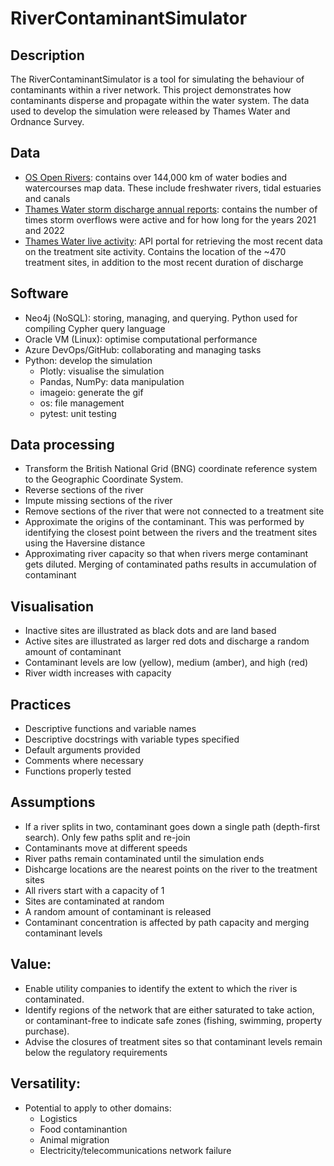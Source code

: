 # RiverContaminantSimulator

## Description
The RiverContaminantSimulator is a tool for simulating the behaviour of contaminants within a river network. This project demonstrates how contaminants disperse and propagate within the water system. The data used to develop the simulation were released by Thames Water and Ordnance Survey.

## Data

* [OS Open Rivers](https://www.ordnancesurvey.co.uk/products/os-open-rivers): contains over 144,000 km of water bodies and watercourses map data. These include freshwater rivers, tidal estuaries and canals
* [Thames Water storm discharge annual reports](https://www.thameswater.co.uk/about-us/performance/river-health/storm-discharge-data):  contains the number of times storm overflows were active and for how long for the years 2021 and 2022
* [Thames Water live activity](https://data.thameswater.co.uk/s/): API portal for retrieving the most recent data on the treatment site activity. Contains the location of the ~470 treatment sites, in addition to the most recent duration of discharge

## Software

* Neo4j (NoSQL): storing, managing, and querying. Python used for compiling Cypher query language
* Oracle VM (Linux): optimise computational performance
* Azure DevOps/GitHub: collaborating and managing tasks
* Python: develop the simulation
  * Plotly: visualise the simulation
  * Pandas, NumPy: data manipulation
  * imageio: generate the gif
  * os: file management
  * pytest: unit testing

## Data processing 

* Transform the British National Grid (BNG) coordinate reference system to the Geographic Coordinate System.
* Reverse sections of the river
* Impute missing sections of the river
* Remove sections of the river that were not connected to a treatment site
* Approximate the origins of the contaminant. This was performed by identifying the closest point between the rivers and the treatment sites using the Haversine distance
* Approximating river capacity so that when rivers merge contaminant gets diluted. Merging of contaminated paths results in accumulation of contaminant

## Visualisation

* Inactive sites are illustrated as black dots and are land based
* Active sites are illustrated as larger red dots and discharge a random amount of contaminant
* Contaminant levels are low (yellow), medium (amber), and high (red)
* River width increases with capacity

## Practices

* Descriptive functions and variable names
* Descriptive docstrings with variable types specified
* Default arguments provided
* Comments where necessary
* Functions properly tested
  
## Assumptions

* If a river splits in two, contaminant goes down a single path (depth-first search). Only few paths split and re-join
* Contaminants move at different speeds
* River paths remain contaminated until the simulation ends
* Dishcarge locations are the nearest points on the river to the treatment sites
* All rivers start with a capacity of 1
* Sites are contaminated at random
* A random amount of contaminant is released
* Contaminant concentration is affected by path capacity and merging contaminant levels
  
## Value:

* Enable utility companies to identify the extent to which the river is contaminated.
* Identify regions of the network that are either saturated to take action, or contaminant-free to indicate safe zones (fishing, swimming, property purchase).
* Advise the closures of treatment sites so that contaminant levels remain below the regulatory requirements

## Versatility:

* Potential to apply to other domains:
  * Logistics
  * Food contaminantion
  * Animal migration
  * Electricity/telecommunications network failure
